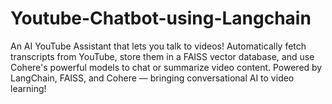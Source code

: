 # Youtube-Chatbot-using-Langchain
An AI YouTube Assistant that lets you talk to videos! Automatically fetch transcripts from YouTube, store them in a FAISS vector database, and use Cohere's powerful models to chat or summarize video content. Powered by LangChain, FAISS, and Cohere — bringing conversational AI to video learning!
